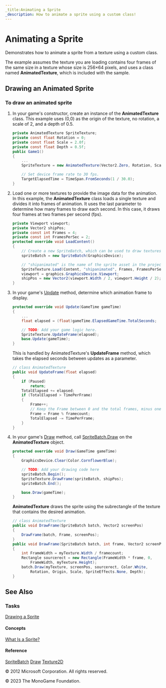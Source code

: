 ```yaml
---
_title:Animating a Sprite
_description: How to animate a sprite using a custom class!
---
```

# Animating a Sprite

Demonstrates how to animate a sprite from a texture using a custom class.

The example assumes the texture you are loading contains four frames of the same size in a texture whose size is 256×64 pixels, and uses a class named **AnimatedTexture**, which is included with the sample.

## Drawing an Animated Sprite

### To draw an animated sprite

1. In your game's constructor, create an instance of the **AnimatedTexture** class.
   This example uses (0,0) as the origin of the texture, no rotation, a scale of 2, and a depth of 0.5.

    ```csharp
    private AnimatedTexture SpriteTexture;
    private const float Rotation = 0;
    private const float Scale = 2.0f;
    private const float Depth = 0.5f;
    public Game1()
    {
        ...
        SpriteTexture = new AnimatedTexture(Vector2.Zero, Rotation, Scale, Depth);
    
        // Set device frame rate to 30 fps.
        TargetElapsedTime = TimeSpan.FromSeconds(1 / 30.0);
    }
    ```

2. Load one or more textures to provide the image data for the animation. 
   In this example, the **AnimatedTexture** class loads a single texture and divides it into frames of animation. It uses the last parameter to determine how many frames to draw each second. In this case, it draws four frames at two frames per second (fps).

    ```csharp
    private Viewport viewport;
    private Vector2 shipPos;
    private const int Frames = 4;
    private const int FramesPerSec = 2;
    protected override void LoadContent()
    {
        // Create a new SpriteBatch, which can be used to draw textures.
        spriteBatch = new SpriteBatch(GraphicsDevice);
    
        // "shipanimated" is the name of the sprite asset in the project.
        SpriteTexture.Load(Content, "shipanimated", Frames, FramesPerSec);
        viewport = graphics.GraphicsDevice.Viewport;
        shipPos = new Vector2(viewport.Width / 2, viewport.Height / 2);
    }
    ```

3. In your game's [Update](xref:Microsoft.Xna.Framework.Game.Update) method, determine which animation frame to display.

    ```csharp
    protected override void Update(GameTime gameTime)
    {
        ...
        float elapsed = (float)gameTime.ElapsedGameTime.TotalSeconds;
    
        // TODO: Add your game logic here.
        SpriteTexture.UpdateFrame(elapsed);
        base.Update(gameTime);
    }
    ```

    This is handled by AnimatedTexture's **UpdateFrame** method, which takes the elapsed seconds between updates as a parameter.

    ```csharp
    // class AnimatedTexture
    public void UpdateFrame(float elapsed)
    {
        if (Paused)
            return;
        TotalElapsed += elapsed;
        if (TotalElapsed > TimePerFrame)
        {
            Frame++;
            // Keep the Frame between 0 and the total frames, minus one.
            Frame = Frame % framecount;
            TotalElapsed -= TimePerFrame;
        }
    }
    ```

4. In your game's [Draw](xref:Microsoft.Xna.Framework.Game.Draw) method, call [SpriteBatch.Draw](xref:Microsoft.Xna.Framework.Graphics.SpriteBatch.Draw) on the **AnimatedTexture** object.

    ```csharp
    protected override void Draw(GameTime gameTime)
    {
        GraphicsDevice.Clear(Color.CornflowerBlue);
    
        // TODO: Add your drawing code here
        spriteBatch.Begin();
        SpriteTexture.DrawFrame(spriteBatch, shipPos);
        spriteBatch.End();
    
        base.Draw(gameTime);
    }
    ```

    **AnimatedTexture** draws the sprite using the subrectangle of the texture that contains the desired animation.

    ```csharp
    // class AnimatedTexture
    public void DrawFrame(SpriteBatch batch, Vector2 screenPos)
    {
        DrawFrame(batch, Frame, screenPos);
    }
    public void DrawFrame(SpriteBatch batch, int frame, Vector2 screenPos)
    {
        int FrameWidth = myTexture.Width / framecount;
        Rectangle sourcerect = new Rectangle(FrameWidth * frame, 0,
            FrameWidth, myTexture.Height);
        batch.Draw(myTexture, screenPos, sourcerect, Color.White,
            Rotation, Origin, Scale, SpriteEffects.None, Depth);
    }
    ```

## See Also

### Tasks

[Drawing a Sprite](HowToDrawSprite.md)

#### Concepts

[What Is a Sprite?](Sprite_Overview.md)

#### Reference

[SpriteBatch](xref:Microsoft.Xna.Framework.Graphics.SpriteBatch)
[Draw](xref:Microsoft.Xna.Framework.Graphics.SpriteBatch.Draw)
[Texture2D](xref:Microsoft.Xna.Framework.Graphics.Texture2D)

© 2012 Microsoft Corporation. All rights reserved.

© 2023 The MonoGame Foundation.
